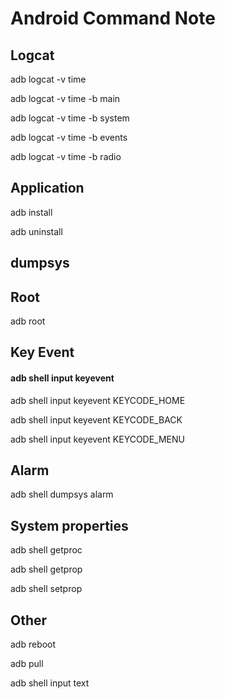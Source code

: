 # Android Command Note

## Logcat

adb logcat -v time

adb logcat -v time -b main

adb logcat -v time -b system

adb logcat -v time -b events

adb logcat -v time -b radio


## Application

adb install <Apk File>

adb uninstall <Package Name>


## dumpsys

## Root

adb root


## Key Event

#### adb shell input keyevent <event key>

adb shell input keyevent KEYCODE_HOME

adb shell input keyevent KEYCODE_BACK

adb shell input keyevent KEYCODE_MENU


## Alarm

adb shell dumpsys alarm

## System properties

adb shell getproc

adb shell getprop <property name>

adb shell setprop <property name> <property value>


## Other

adb reboot

adb pull <Unit Path> <Local Path>

adb shell input text <string>

